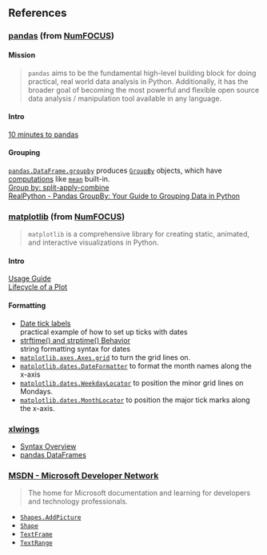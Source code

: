 ## References

### <a href="https://pandas.pydata.org/about/">pandas</a> (from <a href="https://numfocus.org/">NumFOCUS</a>)
#### Mission
>`pandas` aims to be the fundamental high-level building block for doing practical, real world data analysis in Python. Additionally, it has the broader goal of becoming the most powerful and flexible open source data analysis / manipulation tool available in any language.

#### Intro
<a href="https://pandas.pydata.org/pandas-docs/stable/user_guide/10min.html">10 minutes to pandas</a><br>

#### Grouping
<a href="https://pandas.pydata.org/pandas-docs/stable/reference/api/pandas.DataFrame.groupby.html">`pandas.DataFrame.groupby`</a> produces 
<a href="https://pandas.pydata.org/docs/reference/groupby.html">`GroupBy`</a> objects, which have 
<a href="https://pandas.pydata.org/docs/reference/groupby.html#computations-descriptive-stats">computations</a> like 
<a href="https://pandas.pydata.org/docs/reference/api/pandas.core.groupby.GroupBy.mean.html">`mean`</a> built-in.<br>
<a href="https://pandas.pydata.org/docs/user_guide/groupby.html">Group by: split-apply-combine</a><br>
<a href="https://realpython.com/pandas-groupby/">RealPython - Pandas GroupBy: Your Guide to Grouping Data in Python</a><br>


### <a href="https://matplotlib.org/">matplotlib</a> (from <a href="https://numfocus.org/">NumFOCUS</a>)
>`matplotlib` is a comprehensive library for creating static, animated, and interactive visualizations in Python.

#### Intro
<a href="https://matplotlib.org/stable/tutorials/introductory/usage.html#sphx-glr-tutorials-introductory-usage-py">Usage Guide</a><br>
<a href="https://matplotlib.org/stable/tutorials/introductory/lifecycle.html#sphx-glr-tutorials-introductory-lifecycle-py">Lifecycle of a Plot</a><br>

#### Formatting
- <a href="https://matplotlib.org/stable/gallery/text_labels_and_annotations/date.html">Date tick labels</a><br>
practical example of how to set up ticks with dates<br>
- <a href="https://docs.python.org/3/library/datetime.html#strftime-strptime-behavior">strftime() and strptime() Behavior</a><br>
string formatting syntax for dates<br>
- <a href="https://matplotlib.org/stable/api/_as_gen/matplotlib.axes.Axes.grid.html">`matplotlib.axes.Axes.grid`</a>
 to turn the grid lines on.<br>
- <a href="https://matplotlib.org/stable/api/dates_api.html#matplotlib.dates.DateFormatter">`matplotlib.dates.DateFormatter`</a>
 to format the month names along the x-axis<br>
- <a href="https://matplotlib.org/stable/api/dates_api.html?highlight=weekdaylocator#matplotlib.dates.WeekdayLocator">`matplotlib.dates.WeekdayLocator`</a>
 to position the minor grid lines on Mondays.<br>
- <a href="https://matplotlib.org/stable/api/dates_api.html?highlight=weekdaylocator#matplotlib.dates.MonthLocator">`matplotlib.dates.MonthLocator`</a>
 to position the major tick marks along the x-axis.<br>


### <a href="https://www.xlwings.org/">xlwings</a>
- <a href="https://docs.xlwings.org/en/stable/syntax_overview.html#">Syntax Overview</a><br>
- <a href="https://docs.xlwings.org/en/stable/datastructures.html#pandas-dataframes">pandas DataFrames</a><br>

### <a href="https://docs.microsoft.com/en-us/">MSDN - Microsoft Developer Network</a>
>The home for Microsoft documentation and learning for developers and technology professionals.<br>

- <a href="https://docs.microsoft.com/en-us/office/vba/api/powerpoint.shapes.addpicture">`Shapes.AddPicture`</a><br>
- <a href="https://docs.microsoft.com/en-us/office/vba/api/powerpoint.shape">`Shape`</a><br>
- <a href="https://docs.microsoft.com/en-us/office/vba/api/powerpoint.textframe">`TextFrame`</a><br>
- <a href="https://docs.microsoft.com/en-us/office/vba/api/powerpoint.textrange">`TextRange`</a><br>